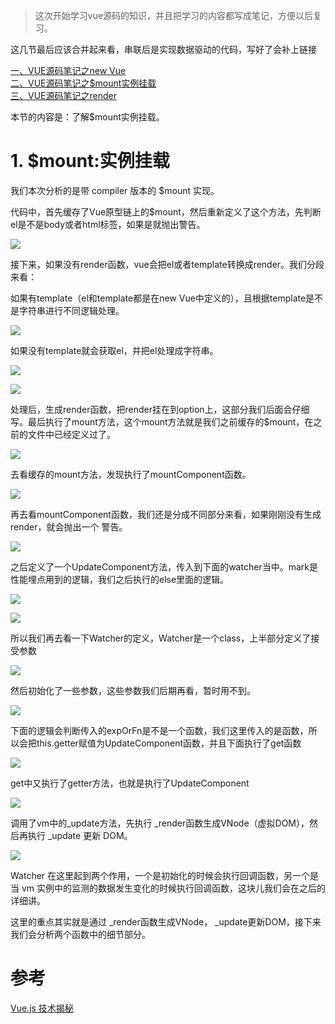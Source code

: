 >这次开始学习vue源码的知识，并且把学习的内容都写成笔记，方便以后复习。

<p>这几节最后应该合并起来看，串联后是实现数据驱动的代码，写好了会补上链接</p>

[一、VUE源码笔记之new Vue](https://github.com/zangyuechao100/blog/tree/master/vue%E6%BA%90%E7%A0%81%E5%88%86%E6%9E%90/3.%E6%95%B0%E6%8D%AE%E9%A9%B1%E5%8A%A8/1.new%20Vue)
<br>
[二、VUE源码笔记之$mount实例挂载](https://github.com/zangyuechao100/blog/tree/master/vue%E6%BA%90%E7%A0%81%E5%88%86%E6%9E%90/3.%E6%95%B0%E6%8D%AE%E9%A9%B1%E5%8A%A8/2.%24mount%E5%AE%9E%E4%BE%8B%E6%8C%82%E8%BD%BD)
<br>
[三、VUE源码笔记之render](https://juejin.im/post/5d19c9a0e51d45775746b987)

<p>本节的内容是：了解$mount实例挂载。</p>

<h1>1. $mount:实例挂载</h1>

<p>我们本次分析的是带 compiler 版本的 $mount 实现。</p>

<p>代码中，首先缓存了Vue原型链上的$mount，然后重新定义了这个方法，先判断el是不是body或者html标签，如果是就抛出警告。</p>


![](https://user-gold-cdn.xitu.io/2019/6/26/16b92ecfce766720?w=796&h=372&f=png&s=35894)


<p>接下来，如果没有render函数，vue会把el或者template转换成render。我们分段来看：</p>

<p>如果有template（el和template都是在new Vue中定义的），且根据template是不是字符串进行不同逻辑处理。</p>


![](https://user-gold-cdn.xitu.io/2019/6/26/16b92f1a32236829?w=734&h=547&f=png&s=51534)


<p>如果没有template就会获取el，并把el处理成字符串。</p>


![](https://user-gold-cdn.xitu.io/2019/6/26/16b92f3f21ac1583?w=350&h=90&f=png&s=4538)


![](https://user-gold-cdn.xitu.io/2019/6/26/16b92f406808900a?w=599&h=231&f=png&s=19719)


<p>处理后，生成render函数，把render挂在到option上，这部分我们后面会仔细写。最后执行了mount方法，这个mount方法就是我们之前缓存的$mount，在之前的文件中已经定义过了。</p>


![](https://user-gold-cdn.xitu.io/2019/6/26/16b92f58c3010534?w=878&h=579&f=png&s=62711)


<p>去看缓存的mount方法，发现执行了mountComponent函数。</p>


![](https://user-gold-cdn.xitu.io/2019/6/26/16b92f90bc541086?w=549&h=199&f=png&s=18272)


<p>再去看mountComponent函数，我们还是分成不同部分来看，如果刚刚没有生成render，就会抛出一个 警告。</p>


![](https://user-gold-cdn.xitu.io/2019/6/26/16b9313905bfbd9b?w=917&h=665&f=png&s=66937)


<p>之后定义了一个UpdateComponent方法，传入到下面的watcher当中。mark是性能埋点用到的逻辑，我们之后执行的else里面的逻辑。</p>


![](https://user-gold-cdn.xitu.io/2019/6/26/16b9316eaa52ade3?w=833&h=592&f=png&s=58216)


![](https://user-gold-cdn.xitu.io/2019/6/26/16b931889090c5ca?w=828&h=293&f=png&s=33440)


<p>所以我们再去看一下Watcher的定义，Watcher是一个class，上半部分定义了接受参数</p>


![](https://user-gold-cdn.xitu.io/2019/6/26/16b9319203d94903?w=642&h=727&f=png&s=56499)


<p>然后初始化了一些参数，这些参数我们后期再看，暂时用不到。</p>


![](https://user-gold-cdn.xitu.io/2019/6/26/16b9319841c66913?w=647&h=502&f=png&s=43451)


<p>下面的逻辑会判断传入的expOrFn是不是一个函数，我们这里传入的是函数，所以会把this.getter赋值为UpdateComponent函数，并且下面执行了get函数</p>


![](https://user-gold-cdn.xitu.io/2019/6/26/16b931a6c48f9b92?w=610&h=458&f=png&s=36169)


<p>get中又执行了getter方法，也就是执行了UpdateComponent</p>

![](https://user-gold-cdn.xitu.io/2019/6/26/16b931b9f9e715c7?w=705&h=316&f=png&s=23529)


<p>调用了vm中的_update方法，先执行  _render函数生成VNode（虚拟DOM），然后再执行 _update 更新 DOM。</p>


![](https://user-gold-cdn.xitu.io/2019/6/26/16b931c239a9a776?w=417&h=79&f=png&s=5410)


<p>Watcher 在这里起到两个作用，一个是初始化的时候会执行回调函数，另一个是当 vm 实例中的监测的数据发生变化的时候执行回调函数，这块儿我们会在之后的详细讲。</p>

<p>这里的重点其实就是通过 _render函数生成VNode， _update更新DOM，接下来我们会分析两个函数中的细节部分。</p>


<h1>参考</h1>

[Vue.js 技术揭秘](https://ustbhuangyi.github.io/vue-analysis/prepare/)